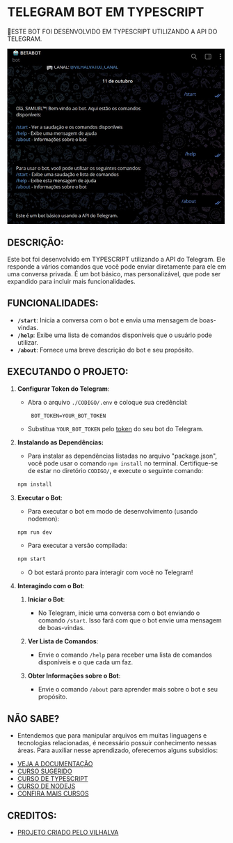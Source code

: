 # TELEGRAM BOT EM TYPESCRIPT
🤤ESTE BOT FOI DESENVOLVIDO EM TYPESCRIPT UTILIZANDO A API DO TELEGRAM.

<img src="FOTO.jpg" align="center" width="500"> <br>

## DESCRIÇÃO:
Este bot foi desenvolvido em TYPESCRIPT utilizando a API do Telegram. Ele responde a vários comandos que você pode enviar diretamente para ele em uma conversa privada. É um bot básico, mas personalizável, que pode ser expandido para incluir mais funcionalidades.

## FUNCIONALIDADES:
- **`/start`**: Inicia a conversa com o bot e envia uma mensagem de boas-vindas.
- **`/help`**: Exibe uma lista de comandos disponíveis que o usuário pode utilizar.
- **`/about`**: Fornece uma breve descrição do bot e seu propósito.

## EXECUTANDO O PROJETO:
1. **Configurar Token do Telegram**:
   - Abra o arquivo `./CODIGO/.env` e coloque sua credêncial:
     ```
      BOT_TOKEN=YOUR_BOT_TOKEN
     ```
   - Substitua `YOUR_BOT_TOKEN` pelo [token](https://t.me/BotFather) do seu bot do Telegram.

2. **Instalando as Dependências:**
   - Para instalar as dependências listadas no arquivo "package.json", você pode usar o comando `npm install` no terminal. Certifique-se de estar no diretório `CODIGO/`, e execute o seguinte comando:
   ```bash
   npm install
   ```

3. **Executar o Bot**:
   - Para executar o bot em modo de desenvolvimento (usando nodemon):
   ```bash
   npm run dev
   ```
   
   - Para executar a versão compilada:
   ```bash
   npm start
   ```

   - O bot estará pronto para interagir com você no Telegram!

4. **Interagindo com o Bot**:
   1. **Iniciar o Bot**:
      - No Telegram, inicie uma conversa com o bot enviando o comando `/start`. Isso fará com que o bot envie uma mensagem de boas-vindas.

   2. **Ver Lista de Comandos**:
      - Envie o comando `/help` para receber uma lista de comandos disponíveis e o que cada um faz.

   3. **Obter Informações sobre o Bot**:
      - Envie o comando `/about` para aprender mais sobre o bot e seu propósito.

## NÃO SABE?
- Entendemos que para manipular arquivos em muitas linguagens e tecnologias relacionadas, é necessário possuir conhecimento nessas áreas. Para auxiliar nesse aprendizado, oferecemos alguns subsidios:
* [VEJA A DOCUMENTAÇÃO](https://core.telegram.org/bots/api)
* [CURSO SUGERIDO](https://github.com/VILHALVA/CURSO-DE-TELEGRAF)
* [CURSO DE TYPESCRIPT](https://github.com/VILHALVA/CURSO-DE-TYPESCRIPT)
* [CURSO DE NODEJS](https://github.com/VILHALVA/CURSO-DE-NODEJS)
* [CONFIRA MAIS CURSOS](https://github.com/VILHALVA?tab=repositories&q=+topic:CURSO)

## CREDITOS:
- [PROJETO CRIADO PELO VILHALVA](https://github.com/VILHALVA)

